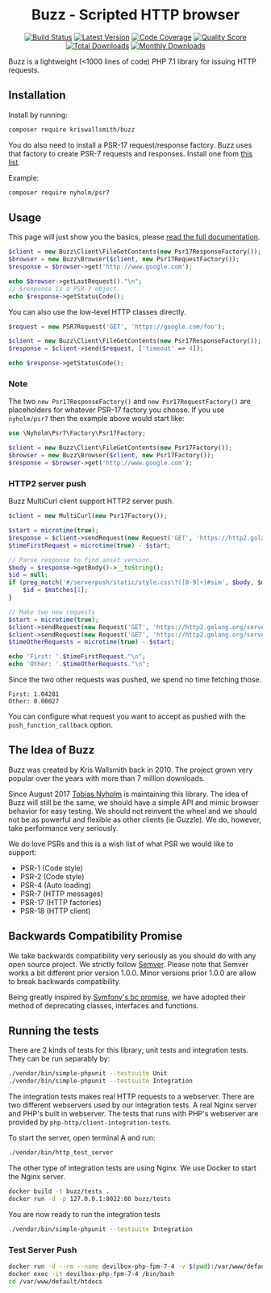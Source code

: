 <h1 align="center">Buzz - Scripted HTTP browser</h1>

<div align="center">

[![Build Status](https://img.shields.io/travis/kriswallsmith/Buzz/master.svg?style=flat-square)](https://travis-ci.org/kriswallsmith/Buzz)
[![Latest Version](https://img.shields.io/github/release/kriswallsmith/Buzz.svg?style=flat-square)](https://github.com/kriswallsmith/Buzz/releases)
[![Code Coverage](https://img.shields.io/scrutinizer/coverage/g/kriswallsmith/Buzz.svg?style=flat-square)](https://scrutinizer-ci.com/g/kriswallsmith/Buzz)
[![Quality Score](https://img.shields.io/scrutinizer/g/kriswallsmith/Buzz.svg?style=flat-square)](https://scrutinizer-ci.com/g/kriswallsmith/Buzz)
[![Total Downloads](https://img.shields.io/packagist/dt/kriswallsmith/buzz.svg?style=flat-square)](https://packagist.org/packages/kriswallsmith/buzz)
[![Monthly Downloads](https://img.shields.io/packagist/dm/kriswallsmith/buzz.svg?style=flat-square)](https://packagist.org/packages/kriswallsmith/buzz)

</div>

Buzz is a lightweight (<1000 lines of code) PHP 7.1 library for issuing HTTP requests.

## Installation

Install by running:

```bash
composer require kriswallsmith/buzz
```

You do also need to install a PSR-17 request/response factory. Buzz uses that factory
to create PSR-7 requests and responses. Install one from [this list](https://packagist.org/providers/psr/http-factory-implementation).

Example: 

```bash
composer require nyholm/psr7
```

## Usage

This page will just show you the basics, please [read the full documentation](doc/index.md).

```php
$client = new Buzz\Client\FileGetContents(new Psr17ResponseFactory());
$browser = new Buzz\Browser($client, new Psr17RequestFactory());
$response = $browser->get('http://www.google.com');

echo $browser->getLastRequest()."\n";
// $response is a PSR-7 object.
echo $response->getStatusCode();
```

You can also use the low-level HTTP classes directly.

```php
$request = new PSR7Request('GET', 'https://google.com/foo');

$client = new Buzz\Client\FileGetContents(new Psr17ResponseFactory());
$response = $client->send($request, ['timeout' => 4]);

echo $response->getStatusCode();
```

### Note

The two `new Psr17ResponseFactory()` and `new Psr17RequestFactory()` are placeholders 
for whatever PSR-17 factory you choose. If you use `nyholm/psr7` then the example above
would start like: 

```php
use \Nyholm\Psr7\Factory\Psr17Factory;

$client = new Buzz\Client\FileGetContents(new Psr17Factory());
$browser = new Buzz\Browser($client, new Psr17Factory());
$response = $browser->get('http://www.google.com');
```

### HTTP2 server push

Buzz MultiCurl client support HTTP2 server push. 

```php
$client = new MultiCurl(new Psr17Factory());

$start = microtime(true);
$response = $client->sendRequest(new Request('GET', 'https://http2.golang.org/serverpush', [], null, '2.0'));
$timeFirstRequest = microtime(true) - $start;

// Parse response to find asset version. 
$body = $response->getBody()->__toString();
$id = null;
if (preg_match('#/serverpush/static/style.css\?([0-9]+)#sim', $body, $matches)) {
    $id = $matches[1];
}

// Make two new requests
$start = microtime(true);
$client->sendRequest(new Request('GET', 'https://http2.golang.org/serverpush/static/style.css?'.$id));
$client->sendRequest(new Request('GET', 'https://http2.golang.org/serverpush/static/playground.js?'.$id));
$timeOtherRequests = microtime(true) - $start;

echo 'First: '.$timeFirstRequest."\n";
echo 'Other: '.$timeOtherRequests."\n";
```

Since the two other requests was pushed, we spend no time fetching those. 
```
First: 1.04281
Other: 0.00027
```

You can configure what request you want to accept as pushed with the `push_function_callback` option.

## The Idea of Buzz

Buzz was created by Kris Wallsmith back in 2010. The project grown very popular over the years with more than 7 million
downloads.

Since August 2017 [Tobias Nyholm](http://tnyholm.se) is maintaining this library. The idea of Buzz will still be the same,
we should have a simple API and mimic browser behavior for easy testing. We should not reinvent the wheel and we should
not be as powerful and flexible as other clients (ie Guzzle). We do, however, take performance very seriously.

We do love PSRs and this is a wish list of what PSR we would like to support:

* PSR-1 (Code style)
* PSR-2 (Code style)
* PSR-4 (Auto loading)
* PSR-7 (HTTP messages)
* PSR-17 (HTTP factories)
* PSR-18 (HTTP client)

## Backwards Compatibility Promise

We take backwards compatibility very seriously as you should do with any open source project. We strictly follow [Semver](http://semver.org/).
Please note that Semver works a bit different prior version 1.0.0. Minor versions prior 1.0.0 are allow to break backwards
compatibility.

Being greatly inspired by [Symfony's bc promise](https://symfony.com/doc/current/contributing/code/bc.html), we have adopted
their method of deprecating classes, interfaces and functions.

## Running the tests

There are 2 kinds of tests for this library; unit tests and integration tests. They can be run separably by:

```bash
./vendor/bin/simple-phpunit --testsuite Unit
./vendor/bin/simple-phpunit --testsuite Integration
```

The integration tests makes real HTTP requests to a webserver. There are two different
webservers used by our integration tests. A real Nginx server and PHP's built in webserver.
The tests that runs with PHP's webserver are provided by `php-http/client-integration-tests`.

To start the server, open terminal A and run:

```bash
./vendor/bin/http_test_server
```

The other type of integration tests are using Nginx. We use Docker to start the
Nginx server.

```bash
docker build -t buzz/tests .
docker run -d -p 127.0.0.1:8022:80 buzz/tests
```

You are now ready to run the integration tests

```bash
./vendor/bin/simple-phpunit --testsuite Integration
```

### Test Server Push

```bash
docker run -d --rm --name devilbox-php-fpm-7-4 -v $(pwd):/var/www/default/htdocs devilbox/php-fpm-7.4 
docker exec -it devilbox-php-fpm-7-4 /bin/bash
cd /var/www/default/htdocs
```